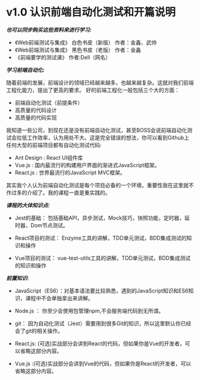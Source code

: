 # v1.0 认识前端自动化测试和开篇说明

***也可以同步购买这些资料来进行学习:*** 

* 《Web前端测试与集成》 白色书皮（新版） 作者：金鑫、武帅
* 《Web前端测试与集成》 黑色书皮（老版） 作者：金鑫
* 《前端要学的测试课》 作者:Dell（网名）


***学习前端自动化:*** 

随着前端的发展，前端设计的领域已经越来越多，也越来越复杂。这就对我们前端工程化能力，提出了更高的要求。 好的前端工程化一般包括三个大的方面：

* 前端自动化测试（前提条件）
* 高质量的代码设计
* 高质量的代码实现

我知道一些公司，到现在还是没有前端自动化测试，甚至BOSS会说前端自动化测试会拉低工作效率，认为用处不大。这是完全错误的想法，你可以看到Github上任何大型的前端项目都有自动化测试代码:

* Ant Design : React UI组件库
* Vue.js : 国内最流行的构建用户界面的渐进式JavaScript框架。
* React.js : 世界最流行的JavaScript MVC框架。

其实我个人认为前端自动化测试是每个项目必备的一个环境，重要性我在这里就不作过多的介绍了。我的课程一直是重实践的。

***课程的大体知识点:*** 
* Jest的基础： 包括基础API，异步测试，Mock技巧，快照功能，定时器，延时器，Dom节点测试。

* React项目的测试： Enzyme工具的讲解，TDD单元测试，BDD集成测试的知识和操作

* Vue项目的测试： vue-test-utils工具的讲解，TDD单元测试，BDD集成测试的知识和操作

***前置知识:*** 
* JavaScript（ES6）：对基本语法要比较熟悉，遇到的JavaScript知识和ES6知识，课程中不会单独拿出来讲解。

* Node.js ： 你至少会使用包管理npm,不会服务端代码到无所谓。

* git： 因为自动化测试（Jest）需要用到很多Git的知识，所以这里默认你已经会了git的相关操作。

* React.js: (可选)实战部分会讲到React的代码，但如果你是Vue的开发者，可以省略这部分内容。

* Vue.js :(可选)实战部分会讲到Vue的代码，但如果你是React的开发者，可以省略这部分内容。
